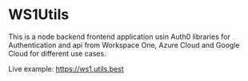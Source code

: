 # WS1Utils

This is a node backend frontend application usin Auth0 libraries for Authentication and api from Workspace One, Azure Cloud and Google Cloud for different use cases.

Live example: https://ws1.utils.best
